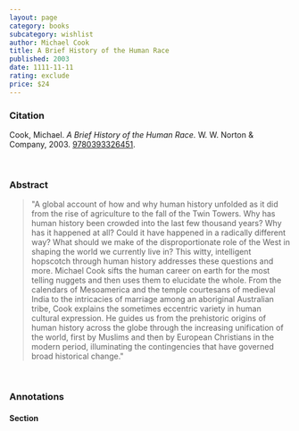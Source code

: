 ```yaml
---
layout: page
category: books
subcategory: wishlist
author: Michael Cook
title: A Brief History of the Human Race
published: 2003
date: 1111-11-11
rating: exclude
price: $24
---
```


### Citation

Cook, Michael. *A Brief History of the Human Race.* W. W. Norton & Company, 2003. [9780393326451](https://nes.princeton.edu/publications/brief-history-human-race).

<br>

### Abstract

> "A global account of how and why human history unfolded as it did from the rise of agriculture to the fall of the Twin Towers. Why has human history been crowded into the last few thousand years? Why has it happened at all? Could it have happened in a radically different way? What should we make of the disproportionate role of the West in shaping the world we currently live in? This witty, intelligent hopscotch through human history addresses these questions and more. Michael Cook sifts the human career on earth for the most telling nuggets and then uses them to elucidate the whole. From the calendars of Mesoamerica and the temple courtesans of medieval India to the intricacies of marriage among an aboriginal Australian tribe, Cook explains the sometimes eccentric variety in human cultural expression. He guides us from the prehistoric origins of human history across the globe through the increasing unification of the world, first by Muslims and then by European Christians in the modern period, illuminating the contingencies that have governed broad historical change."

<br>

### Annotations

#### Section

<br>
